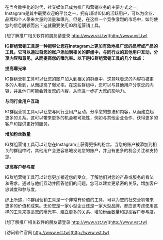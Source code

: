 在当今数字化的时代，社交媒体已成为推广和营销业务的主要方式之一。Instagram是其中最受欢迎的平台之一，拥有超过10亿的活跃用户，可以为企业、品牌和个人带来大量的流量和曝光。但是，在这样一个竞争激烈的市场中，如何使您的信息脱颖而出？这就需要使用IG群组营销工具。

[想了解推广相关软件的朋友请登录 http://www.vst.tw](http://www.vst.tw)

**IG群组营销工具是一种能够让您在Instagram上更加有效地推广您的品牌或产品的工具。它可以通过将您的账户添加到相关的群组中，与同行业的其他用户互动，分享内容和意见，从而提高您的曝光率。以下是IG群组营销工具的几个优点：**

**提高曝光率**

IG群组营销工具可以让您的账户加入到相关的群组中，这意味着您的内容将被更多的人看到，从而提高了曝光率。在这些群组中，您可以与其他用户分享您的内容，并且他们可能会转发您的内容，从而进一步扩大您的影响力。

**与同行业用户互动**

IG群组营销工具可以让您与同行业用户互动，分享您的想法和内容，从而建立起更多的关系。这可以带来更多的机会和可能性，例如与其他企业合作、获得更多的客户和提供更好的服务。

**增加粉丝数量**

IG群组营销工具可以让您在Instagram上获得更多的粉丝。当您的账户被添加到相关的群组中时，其他用户会更容易地发现您的账户，并且有更多的机会关注和支持您。

**提高客户参与度**

IG群组营销工具可以让您更加接近您的受众，了解他们对您的产品或服务的看法和需求。通过与他们互动并回答他们的问题，您可以建立更紧密的关系，增加客户忠诚度和参与度。

综上所述，IG群组营销工具是一个非常有价值的工具，可以为您的社交营销带来更多的价值和成果。无论您是一家小型企业还是一家大型品牌，都应该考虑使用这样的工具来提高您的曝光率、建立更多的关系、增加粉丝数量和提高客户参与度。

[想了解推广相关软件的朋友请登录 http://www.vst.tw](http://www.vst.tw)


[访问软件官网 http://www.vst.tw](http://www.vst.tw)
